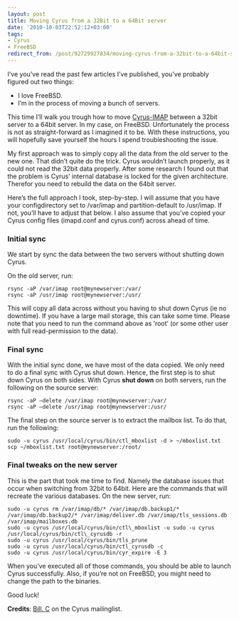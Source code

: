 ```yaml
---
layout: post
title: Moving Cyrus from a 32Bit to a 64Bit server
date: '2010-10-03T22:52:12+03:00'
tags:
- Cyrus
- FreeBSD
redirect_from: /post/92729927834/moving-cyrus-from-a-32bit-to-a-64bit-server
---
```

I’ve you’ve read the past few articles I’ve published, you’ve probably figured out two things:

*   I love FreeBSD.
*   I’m in the process of moving a bunch of servers.

This time I’ll walk you trough how to move [Cyrus-IMAP](http://www.cyrusimap.org/) between a 32bit server to a 64bit server. In my case, on FreeBSD. Unfortunately the process is not as straight-forward as I imagined it to be. With these instructions, you will hopefully save yourself the hours I spend troubleshooting the issue.

My first approach was to simply copy all the data from the old server to the new one. That didn’t quite do the trick. Cyrus wouldn’t launch properly, as it could not read the 32bit data properly. After some research I found out that the problem is Cyrus’ internal database is locked for the given architecture. Therefor you need to rebuild the data on the 64bit server.

Here’s the full approach I took, step-by-step. I will assume that you have your configdirectory set to /var/imap and partition-default to /usr/imap. If not, you’ll have to adjust that below. I also assume that you’ve copied your Cyrus config files (imapd.conf and cyrus.conf) across ahead of time.  

### Initial sync

We start by sync the data between the two servers without shutting down Cyrus.

On the old server, run:

    rsync -aP /var/imap root@mynewserver:/var/  
    rsync -aP /usr/imap root@mynewserver:/usr/

This will copy all data across without you having to shut down Cyrus (ie no downtime). If you have a large mail storage, this can take some time. Please note that you need to run the command above as ‘root’ (or some other user with full read-permission to the data).

### Final sync

With the initial sync done, we have most of the data copied. We only need to do a final sync with Cyrus shut down. Hence, the first step is to shut down Cyrus on both sides. With Cyrus **shut down** on both servers, run the following on the source server:

    rsync -aP –delete /var/imap root@mynewserver:/var/  
    rsync -aP –delete /usr/imap root@mynewserver:/usr/

The final step on the source server is to extract the mailbox list. To do that, run the following:

    sudo -u cyrus /usr/local/cyrus/bin/ctl_mboxlist -d > ~/mboxlist.txt  
    scp ~/mboxlist.txt root@mynewserver:/root/

### Final tweaks on the new server

This is the part that took me time to find. Namely the database issues that occur when switching from 32bit to 64bit. Here are the commands that will recreate the various databases. On the new server, run:

    sudo -u cyrus rm /var/imap/db/* /var/imap/db.backup1/* /var/imap/db.backup2/* /var/imap/deliver.db /var/imap/tls_sessions.db /var/imap/mailboxes.db  
    sudo -u cyrus /usr/local/cyrus/bin/ctl\_mboxlist -u sudo -u cyrus /usr/local/cyrus/bin/ctl\_cyrusdb -r  
    sudo -u cyrus /usr/local/cyrus/bin/tls_prune  
    sudo -u cyrus /usr/local/cyrus/bin/ctl_cyrusdb -c  
    sudo -u cyrus /usr/local/cyrus/bin/cyr_expire -E 3

When you’ve executed all of those commands, you should be able to launch Cyrus successfully. Also, if you’re not on FreeBSD, you might need to change the path to the binaries.

Good luck!

**Credits**: [Bill. C](http://www.mail-archive.com/info-cyrus@lists.andrew.cmu.edu/msg38092.html) on the Cyrus mailinglist.
